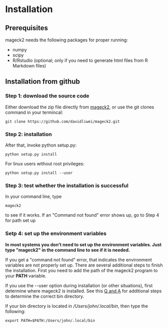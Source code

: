 # Installation

## Prerequisites

mageck2 needs the following packages for proper running:

* numpy
* scipy
* R/Rstudio (optional; only if you need to generate html files from R Markdown files)

## Installation from github

### Step 1: download the source code

Either download the zip file directly from [mageck2](https://github.com/davidliwei/mageck), 
or use the git clones command in your termincal:

    git clone https://github.com/davidliwei/mageck2.git
    

### Step 2: installation 

After that, invoke python setup.py:


    python setup.py install


For linux users without root privileges:


    python setup.py install --user
 
### Step 3: test whether the installation is successful

In your command line, type 

    mageck2
    
to see if it works. If an "Command not found" error shows up, go to Step 4 for path set up

### Setp 4: set up the environment variables

**In most systems you don't need to set up the environment variables. Just type "mageck2" in the command line to see if it is needed.**

If you get a "command not found" error, that indicates the environment variables are not properly set up. There are several additional steps to finish the installation. 
First you need to add the path of the mageck2 program to your **PATH** variable. 


If you use the --user option during installation (or other situations), 
first determine where mageck2 is installed. 
See this [Q and A](https://sourceforge.net/p/mageck/wiki/QA/#where-is-mageck-binary-installed) for additional steps to determine the correct bin directory.

If your bin directory is located in */Users/john/.local/bin*, then type the following:


    export PATH=$PATH:/Users/john/.local/bin


